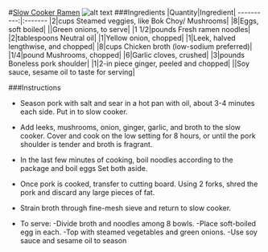 #[Slow Cooker Ramen](http://food52.com/recipes/34004-slow-cooker-ramen)
![alt text](https://images.food52.com/kswHDSj_WovWZawlPI82YK6yucM=/753x502/89987bec-8668-4bef-858a-51b53918ea40--ramen.jpg)
###Ingredients
|Quantity|Ingredient|
----------:|:-------
|2|cups Steamed veggies, like Bok Choy/ Mushrooms|
|8|Eggs, soft boiled|
||Green onions, to serve|
|1 1/2|pounds Fresh ramen noodles|
|2|tablespoons Neutral oil|
|1|Yellow onion, chopped|
|1|Leek, halved lengthwise, and chopped|
|8|cups Chicken broth (low-sodium preferred)|
|1/4|pound Mushrooms, chopped|
|6|Garlic cloves, crushed|
|3|pounds Boneless pork shoulder|
|1|2-in piece ginger, peeled and chopped|
||Soy sauce, sesame oil to taste for serving|

###Instructions

* Season pork with salt and sear in a hot pan with oil, about 3-4 minutes each side. Put in to slow cooker.

* Add leeks, mushrooms, onion, ginger, garlic, and broth to the slow cooker. Cover and cook on the low setting for 8 hours, or until the pork shoulder is tender and broth is fragrant.

* In the last few minutes of cooking, boil noodles according to the package and boil eggs Set both aside.

* Once pork is cooked, transfer to cutting board. Using 2 forks, shred the pork and discard any large pieces of fat.

* Strain broth through fine-mesh sieve and return to slow cooker.

* To serve:
-Divide broth and noodles among 8 bowls.
-Place soft-boiled egg in each.
-Top with steamed vegetables and green onions.
-Use soy sauce and sesame oil to season